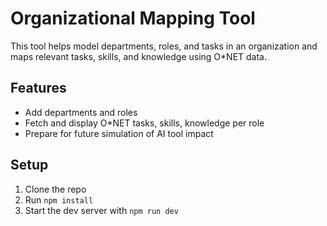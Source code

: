 # Organizational Mapping Tool

This tool helps model departments, roles, and tasks in an organization and maps relevant tasks, skills, and knowledge using O*NET data.

## Features

- Add departments and roles
- Fetch and display O*NET tasks, skills, knowledge per role
- Prepare for future simulation of AI tool impact

## Setup

1. Clone the repo
2. Run `npm install`
3. Start the dev server with `npm run dev`

